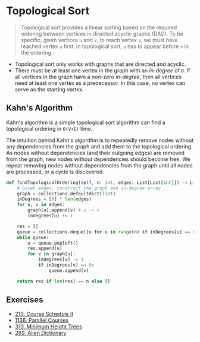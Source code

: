 # Topological Sort

> Topological sort provides a linear sorting based on the required ordering between vertices in directed acyclic graphs (DAG). To be specific, given vertices `u` and `v`, to reach vertex `v`, we must have reached vertex `u` first. In topological sort, `u` has to appear before `v` in the ordering.

- Topological sort only works with graphs that are directed and acyclic.
- There must be at least one vertex in the graph with an _in-degree_ of `0`. If all vertices in the graph have a non-zero _in-degree_, then all vertices need at least one vertex as a predecessor. In this case, no vertex can serve as the starting vertex.

## Kahn's Algorithm

Kahn's algorithm is a simple topological sort algorithm can find a topological ordering in `O(V+E)` time.

The intuition behind Kahn's algorithm is to repeatedly remove nodes without any dependencies from the graph and add them to the topological ordering. As nodes without dependencies (and their outgoing edges) are removed from the graph, new nodes without dependencies should become free. We repeat removing nodes without dependencies from the graph until all nodes are processed, or a cycle is discovered.

```py
def findTopologicalOrdering(self, n: int, edges: List[List[int]]) -> List[int]:
    # Given edges, construct the graph and in-degree array
    graph = collections.defaultdict(list)
    inDegrees = [0] * len(edges)
    for u, v in edges:
        graph[u].append(v) # u -> v
        inDegrees[u] += 1

    res = []
    queue = collections.deque([u for u in range(n) if inDegrees[u] == 0])
    while queue:
        u = queue.popleft()
        res.append(u)
        for v in graph[u]:
            inDegrees[v] -= 1
            if inDegrees[v] == 0:
                queue.append(v)

    return res if len(res) == n else []
```

## Exercises

- [210. Course Schedule II](https://leetcode.com/problems/course-schedule-ii/)
- [1136. Parallel Courses](https://leetcode.com/problems/parallel-courses/)
- [310. Minimum Height Trees](https://leetcode.com/problems/minimum-height-trees/)
- [269. Alien Dictionary](https://leetcode.com/problems/alien-dictionary/)